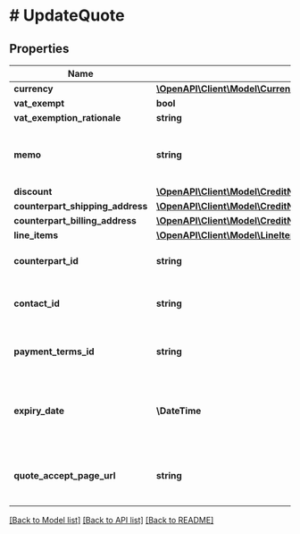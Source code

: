 # # UpdateQuote

## Properties

Name | Type | Description | Notes
------------ | ------------- | ------------- | -------------
**currency** | [**\OpenAPI\Client\Model\CurrencyEnum**](CurrencyEnum.md) |  | [optional]
**vat_exempt** | **bool** |  | [optional]
**vat_exemption_rationale** | **string** |  | [optional]
**memo** | **string** | A note with additional information for a receivable | [optional]
**discount** | [**\OpenAPI\Client\Model\CreditNoteResponsePayloadDiscount**](CreditNoteResponsePayloadDiscount.md) |  | [optional]
**counterpart_shipping_address** | [**\OpenAPI\Client\Model\CreditNoteResponsePayloadCounterpartShippingAddress**](CreditNoteResponsePayloadCounterpartShippingAddress.md) |  | [optional]
**counterpart_billing_address** | [**\OpenAPI\Client\Model\CreditNoteResponsePayloadCounterpartBillingAddress**](CreditNoteResponsePayloadCounterpartBillingAddress.md) |  | [optional]
**line_items** | [**\OpenAPI\Client\Model\LineItemUpdate[]**](LineItemUpdate.md) |  | [optional]
**counterpart_id** | **string** | Unique ID of the counterpart. | [optional]
**contact_id** | **string** | Unique ID of the counterpart contact. | [optional]
**payment_terms_id** | **string** | Unique ID of the payment terms. | [optional]
**expiry_date** | **\DateTime** | The date (in ISO 8601 format) until which the quote is valid. | [optional]
**quote_accept_page_url** | **string** | Link for custom quote accept page | [optional]

[[Back to Model list]](../../README.md#models) [[Back to API list]](../../README.md#endpoints) [[Back to README]](../../README.md)
